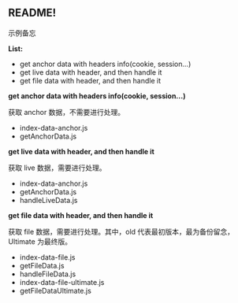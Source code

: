 ## README!

示例备忘

**List:**

* get anchor data with headers info(cookie, session...)
* get live data with header, and then handle it
* get file data with header, and then handle it


**get anchor data with headers info(cookie, session...)**

获取 anchor 数据，不需要进行处理。

* index-data-anchor.js
* getAnchorData.js


**get live data with header, and then handle it**

获取 live 数据，需要进行处理。

* index-data-anchor.js
* getAnchorData.js
* handleLiveData.js


**get file data with header, and then handle it**

获取 file 数据，需要进行处理。其中，old 代表最初版本，最为备份留念，Ultimate 为最终版。

* index-data-file.js
* getFileData.js
* handleFileData.js
* index-data-file-ultimate.js
* getFileDataUltimate.js

